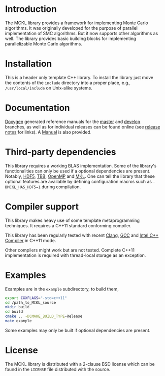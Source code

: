 # Introduction

The MCKL library provides a framework for implementing Monte Carlo algorithms.
It was originally developed for the purpose of parallel implementation of SMC
algorithms. But it now supports other algorithms as well. The library provides
basic building blocks for implementing parallelizable Monte Carlo algorithms.

# Installation

This is a header only template C++ library. To install the library just move
the contents of the `include` directory into a proper place, e.g.,
`/usr/local/include` on Unix-alike systems.

# Documentation

[Doxygen][doxygen] generated reference manuals for the
[master][MCKLDoxygenMaster] and [develop][MCKLDoxygenDevelop] branches, as well
as for individual releases can be found online (see [release
notes][MCKLReleases] for links). A [Manual][MCKLManualMaster] is also provided.

# Third-party dependencies

This library requires a working BLAS implementation. Some of the library's
functionalities can only be used if a optional dependencies are present.
Notably, [HDF5][hdf5], [TBB][tbb], [OpenMP][omp] and [MKL][mkl]. One can tell
the library that these optional features are available by defining
configuration macros such as `-DMCKL_HAS_HDF5=1` during compilation.

# Compiler support

This library makes heavy use of some template metaprogramming techniques. It
requires a C++11 standard conforming compiler.

This library has been regularly tested with recent [Clang][clang], [GCC][gcc]
and [Intel C++ Compiler][icpc] in C++11 mode.

Other compilers might work but are not tested. Complete C++11 implementation is
required with thread-local storage as an exception.

# Examples

Examples are in the `example` subdirectory, to build them,
~~~sh
export CXXFLAGS="-std=c++11"
cd /path_to_MCKL_source
mkdir build
cd build
cmake .. -DCMAKE_BUILD_TYPE=Release
make example
~~~
Some examples may only be built if optional dependencies are present.

# License

The MCKL library is distributed with a 2-clause BSD license which can be found
in the `LICENSE` file distributed with the source.

[clang]: http://clang.llvm.org
[cmake]: http://www.cmake.org
[doxygen]: http://www.stack.nl/~dimitri/doxygen
[gcc]: http://gcc.gnu.org
[hdf5]: http://www.hdfgroup.org
[icpc]: http://software.intel.com/en-us/intel-compilers
[mkl]: https://software.intel.com/en-us/intel-mkl
[omp]: http://www.openmp.org
[tbb]: http://threadingbuildingblocks.org
[MCKLDoxygenDevelop]: http://zhouyan.github.io/MCKLDoc/develop
[MCKLDoxygenMaster]: http://zhouyan.github.io/MCKLDoc/master
[MCKLManualDevelop]: http://zhouyan.github.io/MCKLDoc/develop/manual.pdf
[MCKLManualMaster]: http://zhouyan.github.io/MCKLDoc/master/manual.pdf
[MCKLReleases]: https://github.com/zhouyan/MCKL/releases
